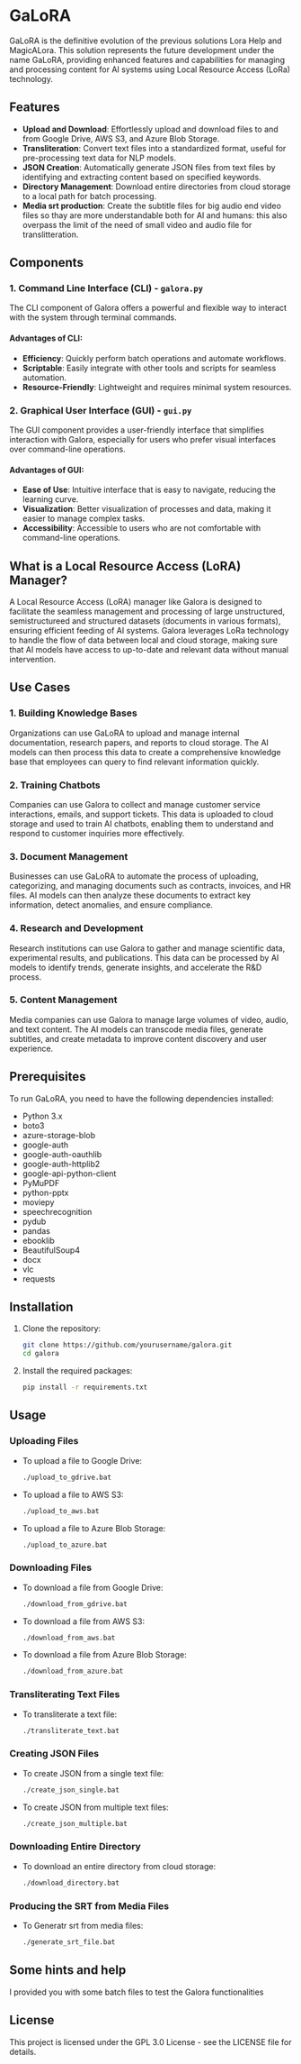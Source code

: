 # GaLoRA

GaLoRA is the definitive evolution of the previous solutions Lora Help and MagicALora. This solution represents the future development under the name GaLoRA, providing enhanced features and capabilities for managing and processing content for AI systems using Local Resource Access (LoRa) technology.

## Features

- **Upload and Download**: Effortlessly upload and download files to and from Google Drive, AWS S3, and Azure Blob Storage.
- **Transliteration**: Convert text files into a standardized format, useful for pre-processing text data for NLP models.
- **JSON Creation**: Automatically generate JSON files from text files by identifying and extracting content based on specified keywords.
- **Directory Management**: Download entire directories from cloud storage to a local path for batch processing.
- **Media srt production**: Create the subtitle files for big audio end video files so thay are more understandable both for AI and humans: this also overpass the limit of the need of small video and audio file for translitteration.

## Components

### 1. Command Line Interface (CLI) - `galora.py`

The CLI component of Galora offers a powerful and flexible way to interact with the system through terminal commands.

#### Advantages of CLI:
- **Efficiency**: Quickly perform batch operations and automate workflows.
- **Scriptable**: Easily integrate with other tools and scripts for seamless automation.
- **Resource-Friendly**: Lightweight and requires minimal system resources.

### 2. Graphical User Interface (GUI) - `gui.py`

The GUI component provides a user-friendly interface that simplifies interaction with Galora, especially for users who prefer visual interfaces over command-line operations.

#### Advantages of GUI:
- **Ease of Use**: Intuitive interface that is easy to navigate, reducing the learning curve.
- **Visualization**: Better visualization of processes and data, making it easier to manage complex tasks.
- **Accessibility**: Accessible to users who are not comfortable with command-line operations.

## What is a Local Resource Access (LoRA) Manager?

A Local Resource Access (LoRA) manager like Galora is designed to facilitate the seamless management and processing of large unstructured, semistructureed and structured datasets (documents in various formats), ensuring efficient feeding of AI systems. Galora leverages LoRa technology to handle the flow of data between local and cloud storage, making sure that AI models have access to up-to-date and relevant data without manual intervention.

## Use Cases

### 1. Building Knowledge Bases

Organizations can use GaLoRA to upload and manage internal documentation, research papers, and reports to cloud storage. The AI models can then process this data to create a comprehensive knowledge base that employees can query to find relevant information quickly.

### 2. Training Chatbots

Companies can use Galora to collect and manage customer service interactions, emails, and support tickets. This data is uploaded to cloud storage and used to train AI chatbots, enabling them to understand and respond to customer inquiries more effectively.

### 3. Document Management

Businesses can use GaLoRA to automate the process of uploading, categorizing, and managing documents such as contracts, invoices, and HR files. AI models can then analyze these documents to extract key information, detect anomalies, and ensure compliance.

### 4. Research and Development

Research institutions can use Galora to gather and manage scientific data, experimental results, and publications. This data can be processed by AI models to identify trends, generate insights, and accelerate the R&D process.

### 5. Content Management

Media companies can use Galora to manage large volumes of video, audio, and text content. The AI models can transcode media files, generate subtitles, and create metadata to improve content discovery and user experience.

## Prerequisites

To run GaLoRA, you need to have the following dependencies installed:

- Python 3.x
- boto3
- azure-storage-blob
- google-auth
- google-auth-oauthlib
- google-auth-httplib2
- google-api-python-client
- PyMuPDF
- python-pptx
- moviepy
- speechrecognition
- pydub
- pandas
- ebooklib
- BeautifulSoup4
- docx
- vlc
- requests

## Installation

1. Clone the repository:
    ```sh
    git clone https://github.com/yourusername/galora.git
    cd galora
    ```

2. Install the required packages:
    ```sh
    pip install -r requirements.txt
    ```

## Usage

### Uploading Files

- To upload a file to Google Drive:
    ```sh
    ./upload_to_gdrive.bat
    ```

- To upload a file to AWS S3:
    ```sh
    ./upload_to_aws.bat
    ```

- To upload a file to Azure Blob Storage:
    ```sh
    ./upload_to_azure.bat
    ```

### Downloading Files

- To download a file from Google Drive:
    ```sh
    ./download_from_gdrive.bat
    ```

- To download a file from AWS S3:
    ```sh
    ./download_from_aws.bat
    ```

- To download a file from Azure Blob Storage:
    ```sh
    ./download_from_azure.bat
    ```

### Transliterating Text Files

- To transliterate a text file:
    ```sh
    ./transliterate_text.bat
    ```

### Creating JSON Files

- To create JSON from a single text file:
    ```sh
    ./create_json_single.bat
    ```

- To create JSON from multiple text files:
    ```sh
    ./create_json_multiple.bat
    ```

### Downloading Entire Directory

- To download an entire directory from cloud storage:
    ```sh
    ./download_directory.bat
    ```

### Producing the SRT from Media Files

- To Generatr srt from media files:
    ```sh
    ./generate_srt_file.bat
    ```
## Some hints and help
I provided you with some batch files to test the Galora functionalities


## License

This project is licensed under the GPL 3.0 License - see the LICENSE file for details.
